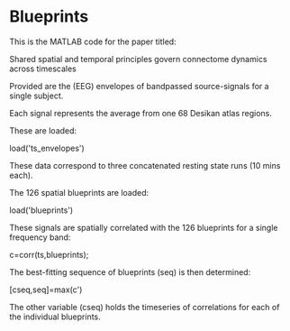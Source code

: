 # Blueprints

This is the MATLAB code for the paper titled:

Shared spatial and temporal principles govern connectome dynamics across timescales

Provided are the (EEG) envelopes of bandpassed source-signals for a single subject.

Each signal represents the average from one 68 Desikan atlas regions.

These are loaded:

load('ts_envelopes')

These data correspond to three concatenated resting state runs (10 mins each).

The 126 spatial blueprints are loaded:

load('blueprints')

These signals are spatially correlated with the 126 blueprints for a single frequency band:

c=corr(ts,blueprints);

The best-fitting sequence of blueprints (seq) is then determined:

[cseq,seq]=max(c')

The other variable (cseq) holds the timeseries of correlations for each of the individual blueprints.

